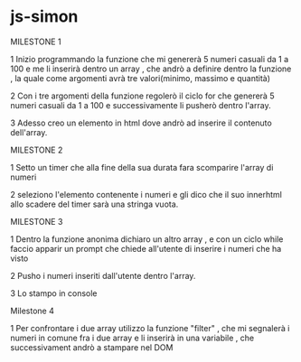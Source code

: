 # js-simon

MILESTONE 1

1 Inizio programmando la funzione che mi genererà 5 numeri casuali da 1 a 100 e me li inserirà dentro un array , che andrò a definire dentro la funzione , la quale come argomenti avrà tre valori(minimo, massimo e quantità) 

2 Con i tre argomenti della funzione regolerò il ciclo for che genererà 5 numeri casuali da 1 a 100 e successivamente li pusherò dentro l'array.

3 Adesso creo un elemento in html dove andrò ad inserire il contenuto dell'array.


MILESTONE 2 

1 Setto un timer che alla fine della sua durata fara scomparire l'array di numeri

2 seleziono l'elemento contenente i numeri e gli dico che il suo innerhtml allo scadere del timer sarà una stringa vuota.



MILESTONE 3

1 Dentro la funzione anonima dichiaro un altro array , e con un ciclo while faccio apparir un prompt che chiede all'utente di inserire i numeri che ha visto

2 Pusho i numeri inseriti dall'utente dentro l'array.

3 Lo stampo in console 




Milestone 4

1 Per confrontare i due array utilizzo la funzione "filter" , che mi segnalerà i numeri in comune fra i due array e li inserirà in una variabile , che successivament andrò a stampare nel DOM